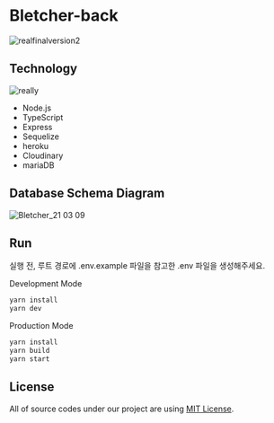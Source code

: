 # Bletcher-back

![realfinalversion2](https://user-images.githubusercontent.com/22493971/110480555-f6d92400-8129-11eb-8388-acb605aea2a4.jpg)


## Technology

![really](https://user-images.githubusercontent.com/22493971/110477817-f8551d00-8126-11eb-8fad-191ceb4846f9.jpg)

- Node.js
- TypeScript
- Express
- Sequelize
- heroku
- Cloudinary
- mariaDB

## Database Schema Diagram

![Bletcher_21 03 09](https://user-images.githubusercontent.com/22341374/110419160-1d706e00-80dc-11eb-92af-833cb57bebcb.jpg)

## Run

실행 전, 루트 경로에 .env.example 파일을 참고한 .env 파일을 생성해주세요.

Development Mode

```bash
yarn install
yarn dev
```

Production Mode

```bash
yarn install
yarn build
yarn start
```

## License

All of source codes under our project are using [MIT License](http://opensource.org/licenses/MIT).
